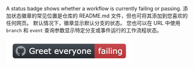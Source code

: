 A status badge shows whether a workflow is currently failing or passing. 添加状态徽章的常见位置是仓库的 README.md 文件，但也可将其添加到您喜欢的任何网页。 默认情况下，徽章显示默认分支的状态。 您也可以在 URL 中使用 `branch` 和 `event` 查询参数显示特定分支或事件运行的工作流程状态。

![示例状态徽章](/assets/images/help/repository/actions-workflow-status-badge.png)

